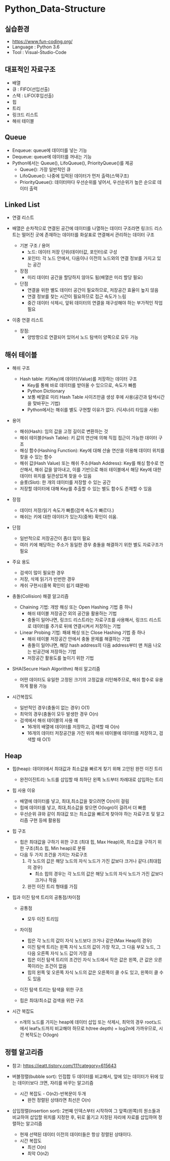 # Python_Data-Structure

## 실습환경
- https://www.fun-coding.org/
- Language : Python 3.6
- Tool : Visual-Studio-Code

## 대표적인 자료구조
- 배열
- 큐 : FIFO(선입선출)
- 스택 : LIFO(후입선출)
- 힙
- 트리
- 링크드 리스트
- 해쉬 테이블

## Queue
- Enqueue: queue에 데이터를 넣는 기능
- Dequeue: queue에 데이터를 꺼내는 기능
- Python에서는 Queue(), LifoQueue(), PriorityQueue()를 제공
    + Queue(): 가장 일반적인 큐
    + LifoQueue(): 나중에 입력된 데이터가 먼저 출력(스택구조)
    + PriorityQueue(): 데이터마다 우선순위를 넣어서, 우선순위가 높은 순으로 데이터 출력

## Linked List
- 연결 리스트
- 배열은 순차적으로 연결된 공간에 데이터를 나열하는 데이터 구조라면 링크드 리스트는 떨어진 곳에 존재하는 데이터를 화살표로 연결해서 관리하는 데이터 구조
    - 기본 구조 / 용어
        + 노드: 데이터 저장 단위(데이터값, 포인터)로 구성
        + 포인터: 각 노드 안에서, 다음이나 이전의 노드와의 연결 정보를 가지고 있는 공간
    - 장점
        + 미리 데이터 공간을 할당하지 않아도 됨(배열은 미리 할당 필요)
    - 단점
        + 연결을 위한 별도 데이터 공간이 필요하므로, 저장공간 효율이 높지 않음
        + 연결 정보를 찾는 시간이 필요하므로 접근 속도가 느림
        + 중간 데이터 삭제시, 앞뒤 데이터의 연결을 재구성해야 하는 부가적인 작업필요

- 이중 연결 리스트
    - 장점:
        + 양방향으로 연결되어 있어서 노드 탐색이 양쪽으로 모두 가능

## 해쉬 테이블
- 해쉬 구조
    - Hash table: 키(Key)에 데이터(Value)를 저장하는 데이터 구조
        + Key를 통해 바로 데이터를 받아올 수 있으므로, 속도가 빠름
        + Python Dictionary
        + 보통 배열로 미리 Hash Table 사이즈만큼 생성 후에 사용(공간과 탐색시간을 맞바꾸는 기법)
        + Python에서는 해쉬를 별도 구현할 이유가 없다. (딕셔너리 타입을 사용)
- 용어
    + 해쉬(Hash): 임의 값을 고정 길이로 변환하는 것
    + 해쉬 테이블(Hash Table): 키 값의 연산에 의해 직접 접근이 가능한 데이터 구조
    + 해싱 함수(Hashing Function): Key에 대해 산술 연산을 이용해 데이터 위치를 찾을 수 있는 함수
    + 해쉬 값(Hash Value) 또는 해쉬 주소(Hash Address): Key를 해싱 함수로 연산해서, 해쉬 값을 알아내고, 이를 기반으로 해쉬 테이블에서 해당 Key에 대한 데이터 위치를 일관성있게 찾을 수 있음
    + 슬롯(Slot): 한 개의 데이터를 저장할 수 있는 공간
    + 저장할 데이터에 대해 Key를 추출할 수 있는 별도 함수도 존재할 수 있음

- 장점
    + 데이터 저장/읽기 속도가 빠름(검색 속도가 빠르다.)
    + 해쉬는 키에 대한 데이터가 있는지(중복) 확인이 쉬움.
- 단점
    + 일반적으로 저장공간이 좀더 많이 필요
    + 여러 키에 해당하는 주소가 동일한 경우 충돌을 해결하기 위한 별도 자료구조가 필요
- 주요 용도
    + 검색이 많이 필요한 경우
    + 저장, 삭제 읽기가 빈번한 경우
    + 캐쉬 구현시(중복 확인이 쉽기 떄문에)

- 충돌(Collision) 해결 알고리즘
    - Chaining 기법: 개방 해싱 또는 Open Hashing 기법 중 하나
        + 해쉬 테이블 저장공간 외의 공간을 활용하는 기법
        + 충돌이 일어나면, 링크드 리스트라는 자료구조를 사용해서, 링크드 리스트로 데이터를 추가로 뒤에 연결시켜서 저장하는 기법
    - Linear Probing 기법: 패쇄 해싱 또는 Close Hashing 기법 중 하나
        + 해쉬 테이블 저장공간 안에서 충돌 문제를 해결하는 기법
        + 충돌이 일어나면, 해당 hash address의 다음 address부터 맨 처음 나오는 빈공간에 저장하는 기법
        + 저장공간 활용도를 높이기 위한 기법

- SHA(Secure Hash Algorithm) 해쉬 알고리즘
    + 어떤 데이터도 유일한 고정된 크기의 고정값을 리턴해주므로, 해쉬 함수로 유용하게 활용 가능

- 시간복잡도 
    + 일반적인 경우(충돌이 없는 경우) O(1)
    + 최악의 경우(충돌이 모두 발생한 경우 O(n)
    + 검색에서 해쉬 테이블의 사용 예
        + 16개의 배열에 데이터를 저장하고, 검색할 때 O(n)
        + 16개의 데이터 저장공간을 가진 위의 해쉬 테이블에 데이터를 저장하고, 검색할 때 O(1)

## Heap
- 힙(heap): 데이터에서 최대값과 최소값을 빠르게 찾기 위해 고안된 완전 이진 트리
    - 완전이진트리: 노드를 삽입할 때 최하단 왼쪽 노드부터 차례대로 삽입하는 트리
- 힙 사용 이유
    + 배열에 데이터를 넣고, 최대,최소값을 찾으려면 O(n)이 걸림
    + 힙에 데이터를 넣고, 최대,최소값을 찾으면 O(logn)이 걸려서 더 빠름
    + 우선순위 큐와 같이 최대값 또는 최소값을 빠르게 찾아야 하는 자료구조 및 알고리즘 구현 등에 활용됨

- 힙 구조
    + 힙은 최대값을 구하기 위한 구조 (최대 힙, Max Heap)와, 최소값을 구하기 위한 구조(최소 힙, Min heap)로 분류
    - 다음 두 가지 조건을 가지는 자료구조
        1. 각 노드의 값은 해당 노드의 자식 노드가 가진 값보다 크거나 같다.(최대힙의 경우)
            + 최소 힙의 경우는 각 노드의 값은 해당 노드의 자식 노드가 가진 값보다 크거나 작음
        2. 완전 이진 트리 형태를 가짐

- 힙과 이진 탐색 트리의 공통점/차이점
    - 공통점
        + 모두 이진 트리임
    - 차이점
        + 힙은 각 노드의 값이 자식 노드보다 크거나 같은(Max Heap의 경우)
        + 이진 탐색 트리는 왼쪽 자식 노드의 값이 가장 작고, 그 다음 부모 노드, 그 다음 오른쪽 자식 노드 값이 가장 큼
        + 힙은 이진 탐색 트리의 조건인 자식 노드에서 작은 값은 왼쪽, 큰 값은 오른쪽이라는 조건이 없음
        + 힙의 왼쪽 및 오른쪽 자식 노드의 값은 오른쪽이 클 수도 있고, 왼쪽이 클 수도 있음
    
    - 이진 탐색 트리는 탐색을 위한 구조
    - 힙은 최대/최소값 검색을 위한 구조

- 시간 복잡도
    - n개의 노드를 가지는 heap에 데이터 삽입 또는 삭제시, 최악의 경우 root노드에서 leaf노드까지 비교해야 하므로 h(tree depth) = log2n에 가까우므로, 시간 복작도는 O(logn)

## 정렬 알고리즘
- 참고: https://ieatt.tistory.com/11?category=615643
  
- 버블정렬(bubble sort): 인접합 두 데이터를 비교해서, 앞에 있는 데이터가 뒤에 있는 데이터보다 크면, 자리를 바꾸는 알고리즘
  - 시간 복잡도 - O(n2)-반복문이 두개
    - 완전 정렬된 상태라면 최선은 O(n)

- 삽입정렬(insertion sort): 2번째 인덱스부터 시작하여 그 앞쪽(왼쪽)의 원소들과 비교하여 삽입할 위치를 지정한 후, 뒤로 옮기고 지정된 자리에 자료를 삽입하여 정렬하는 알고리즘
  - 현재 선택된 데이터 이전의 데이터들은 항상 정렬된 상태이다.
  - 시간 복잡도
    - 최선 O(n)
    - 최악 O(n2)